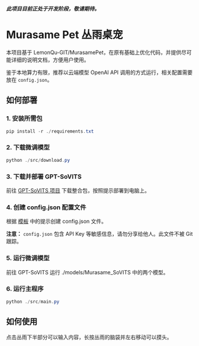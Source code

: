 ***此项目目前正处于开发阶段，敬请期待。***

# Murasame Pet 丛雨桌宠

本项目基于 LemonQu-GIT/MurasamePet，在原有基础上优化代码，并提供尽可能详细的说明文档，方便用户使用。

鉴于本地算力有限，推荐以云端模型 OpenAI API 调用的方式运行，相关配置需要放在 `config.json`。

## 如何部署

### 1. 安装所需包

```powershell
pip install -r ./requirements.txt
```

### 2. 下载微调模型

```powershell
python ./src/download.py
```

### 3. 下载并部署 GPT-SoVITS

前往 [GPT-SoVITS 项目](https://github.com/RVC-Boss/GPT-SoVITS) 下载整合包，按照提示部署到电脑上。

### 4. 创建 config.json 配置文件

根据 [模板](./docs/cn/config_template.md) 中的提示创建 config.json 文件。

**注意：**
`config.json` 包含 API Key 等敏感信息，请勿分享给他人。此文件不被 Git 跟踪。

### 5. 运行微调模型

前往 GPT-SoVITS 运行 ./models/Murasame_SoVITS 中的两个模型。

### 6. 运行主程序

```powershell
python ./src/main.py
```

## 如何使用

点击丛雨下半部分可以输入内容，长按丛雨的脑袋并左右移动可以摸头。
